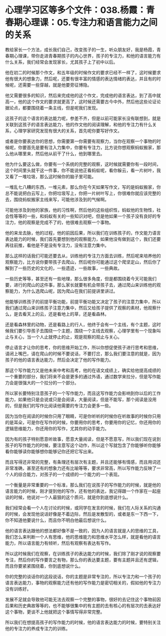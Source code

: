# 心理学习区等多个文件：038.杨霞：青春期心理课：05.专注力和语言能力之间的关系

教给家长一个方法，成长我们自己，改变孩子的一生，听众朋友好，我是杨霞，青春期心理课，带你走进青春期孩子的内心世界，孩子的专注力，和他的语言能力有什么关系，我们经常会发现家长，尤其孩子上了初中以后。

他在初二的时候那个作文，和五年级的时候作文的要求已经不一样了，这时候要求他有很大的想象力，然后呢，还要有很丰富的情感的表达情绪的表达，并且有的时候呢，还需要一些穿越，就是他要旁征博隐。

他又需要很多的知识，然后来完成他的这个作文，完成他的语言表达，到了高中就高一，他的这个作文的要求就更高了，这时候还需要古今中外，然后他这些论证论据论点，都要围绕着一条主线，但是呢我们发现。

这孩子的这个语言的表达能力呢，参差不齐，但是以前可能家长没有联想到，就是关联到这孩子的语言表达能力，他的作文他的阅读理解，和他的专注力有什么关系，心理学家研究发现有很大的关系，首先呢你要写好作文。

或者是你要表达你的思想，你需要第一你需要有观察力，当你在观察一个事物的时候呢，你要首先是要有注入力集中，你要有专注力，比方说你想观察蚂蚁搬家，那么他从哪里来，然后他从前干了什么，他到哪里去。

他为什么要这么做，你要有一个系统的完整的观察，这时候就需要你有一段时间，这个时间里头就干这一件事，你不能说他正看蚂蚁呢，看你躲云，看一片树叶，我又看了一堆垃圾，那么这时候你的脑子里可能。

一堆乱七八糟的东西，一堆元素，那么你在今天如果写作文，写的是蚂蚁搬家，你总不能说把白云写上，你把垃圾写上，你把一片树叶写上，你很难你就应该完整的去，围绕蚂蚁搬家主线来写，可能他涉及到的气候啊。

可能他涉及到他的家族，他的习性啊，然后他的这些组织性，蚂蚁他的生物性，社会性等等的一些，和蚂蚁有关的一些知识对吧，但是他如果一个孩子没有良好的专注力，他的观察是完成不了的，他很难去观察一个事物。

他的来龙去脉，他的过程，他的前因后果，所以我们在训练孩子的，作文能力语言表达能力的时候，我们首先要想到他的观察能力，如果他没有做到这个，我们还要再往前推，看他是不是没有专注力，没有注意力集中。

那么这样的话我们可能还要去从，训练他的专注力方面去训练，然后呢来培养他的观察能力，比方说你要带孩子去爬山，然后呢你可能通过这个爬坚定山，然后你了解到了一些历史的文化的，一些遗迹，一些故事，一些典故。

一些历史等等，甚至还有一些地理，那么很多角度，但是都围绕着今天可能我们要，进行的爬山的这件事，那么家长就要有机会带孩子去，通过爬山来训练他的观察能力，为什么选爬山呢，因为爬山在我们前提讲里讲过。

他能够训练孩子的前提平衡功能，前提平衡功能又决定了孩子的注意力集中，所以我们通过爬山来训练孩子注意力集中，然后又给孩子提供了观察的素材，他观察什么，是去看天上的云，还是看地上的草，还是看森林。

还是看森林里的动物，还是看路上的行人，他终于会有一个主线，有个主题，这时候我们要引导孩子去围绕一个主题，围绕一个主线去观察，心理学里有一个现象叫止与关心，当一个人止就停止的止，观是观察的观止与关心。

停止语言才让你的思考，你的思维开始工作，所以你想促使孩子进行思考和思维，请闭上嘴巴，请在爬山的时候不要说话，不要打岔，那么我们要注意的就是，因为孩子的他的语言表达能力，然后会决定了他的写作能力。

那这个写作能力又是他未来中考和高考，他的在语文成绩上，确实给他提高成绩的一个重要的部分，我们将来不会是更多的通过外语，通过数学来拉分，但是写作能力会是很强大的一个拉分的一个部分。

所以家长要特别注意孩子的一个写作能力，而且这写作能力会影响到你以后的工作能力，如果他只是会说或只是会阅读，大量阅读，但是不能写，那个阅读是没用的，但是我们的写作比阅读他需要的专注力会更多一些。

因为当你在阅读的时候你只用了眼睛，可是你听听的时候你在听故事的时候你只用的是耳朵，可是你在写作的时候，你要用你的思考，你要用你的记忆，你还用你的逻辑思维能力，你还用你的写作，尤其你的动手能力。

因为有的孩子特别愿意听故事，愿意大量阅读，但是不愿意写，所以我们现在说到孩子的写作能力的时候，要注意写这个动作，所以这个写就包含了你能够听你能够看你能够读你能够想你能够记你还把它写出来。

而且写得还非常的完整，有条理还有层次有主题，并且还能够有情感，而且用词还非常准确，甚至还有的想象力还有比喻等等，要求非常高，所以写作能力反映了一个人的综合能力，对孩子的一个成绩的一个能力的一个表现。

一个衡量是非常重要的一个标准，那么我们在说孩子的写作能力的时候，就是他的语言能力的时候，刚才提到他的写作，还有他的表达，我记得跟一个作家在一起座谈的时候，他说对一个人最狠的这个质问，就是你到底想说什么。

我们经常会看一个人在讨论的时候，或同学在发言的时候，我们在人际关系的沟通的时候，会发现他说话好像是不着边际，然后是发散型的，或者是东一下西一下，你不知道他要说什么，而且你不明白他最后想说什么。

他的语言表达跟他的想法都好像不是一致的，因为人的语言就是人的思维的工具，我们怎么来判断一个人有思维，他的思维能力和思维水平怎么样，就是看他的语言能力，所以语言能力有倾听，然后有观察有表达有写作。

所以这时候我们在观察，在训练孩子的表达能力的时候，我们除了刚才说的观察要专注，然后你的写作要言之有物，那么你的表达要主题，要有主题并且还有逻辑，而且你要紧紧围绕着，你到底想说什么。

你的完整的谈话你的这段说话，你的主题是非常专注的，所以专注力和一个孩子的语言表达能力，事物的观察能力还有他的写作能力是密切相关的，假如他的专注力没有训练好。

发展不足就会导致他可能无法去观察一个完整的事物，很好的去记住这个事物前因后果和历史典故等等的，也不能够很集中的有主题的去有核心的有层次的去表达好这个事物，更谈不上他就把这个事情写得非常完整。

所以我们在想提高孩子的写作能力的时候，他的语言表达能力的时候，要特别关注他的专注力的养成专注力的训练。